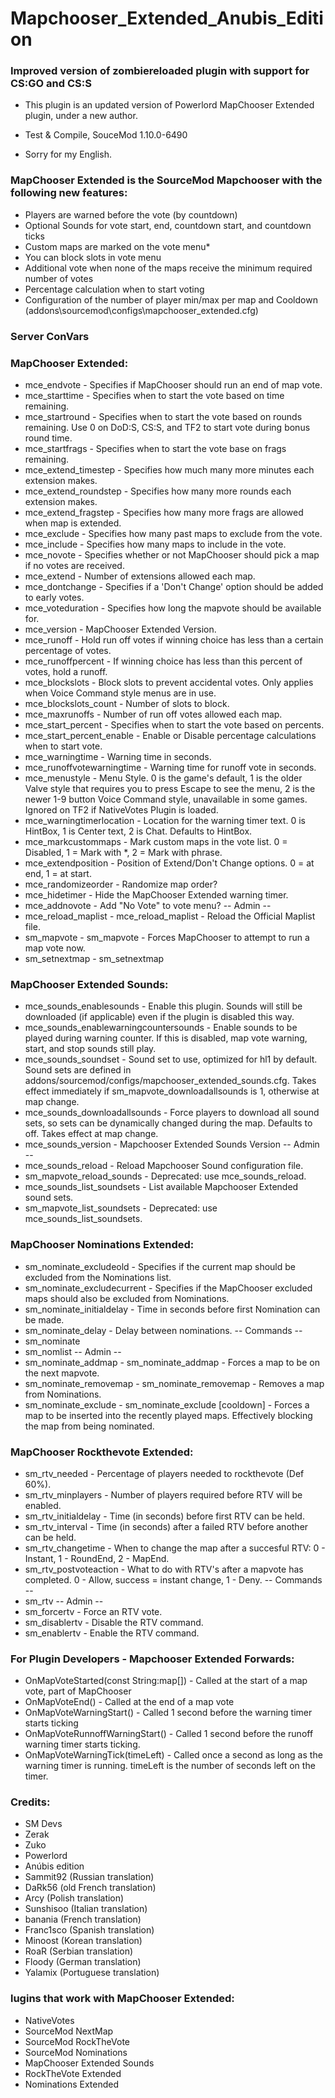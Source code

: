 # Mapchooser_Extended_Anubis_Edition
### Improved version of zombiereloaded plugin with support for CS:GO and CS:S

* This plugin is an updated version of Powerlord MapChooser Extended plugin, under a new author.

* Test & Compile, SouceMod 1.10.0-6490
* Sorry for my English.

### MapChooser Extended is the SourceMod Mapchooser with the following new features:

* Players are warned before the vote (by countdown)
* Optional Sounds for vote start, end, countdown start, and countdown ticks
* Custom maps are marked on the vote menu*
* You can block slots in vote menu
* Additional vote when none of the maps receive the minimum required number of votes
* Percentage calculation when to start voting
* Configuration of the number of player min/max per map and Cooldown (addons\sourcemod\configs\mapchooser_extended.cfg)

### Server ConVars
### MapChooser Extended:

* mce_endvote - Specifies if MapChooser should run an end of map vote.
* mce_starttime - Specifies when to start the vote based on time remaining.
* mce_startround - Specifies when to start the vote based on rounds remaining. Use 0 on DoD:S, CS:S, and TF2 to start vote during bonus round time.
* mce_startfrags - Specifies when to start the vote base on frags remaining.
* mce_extend_timestep - Specifies how much many more minutes each extension makes.
* mce_extend_roundstep - Specifies how many more rounds each extension makes.
* mce_extend_fragstep - Specifies how many more frags are allowed when map is extended.
* mce_exclude - Specifies how many past maps to exclude from the vote.
* mce_include - Specifies how many maps to include in the vote.
* mce_novote - Specifies whether or not MapChooser should pick a map if no votes are received.
* mce_extend - Number of extensions allowed each map.
* mce_dontchange - Specifies if a 'Don't Change' option should be added to early votes.
* mce_voteduration - Specifies how long the mapvote should be available for.
* mce_version - MapChooser Extended Version.
* mce_runoff - Hold run off votes if winning choice has less than a certain percentage of votes.
* mce_runoffpercent - If winning choice has less than this percent of votes, hold a runoff.
* mce_blockslots - Block slots to prevent accidental votes.  Only applies when Voice Command style menus are in use.
* mce_blockslots_count - Number of slots to block.
* mce_maxrunoffs - Number of run off votes allowed each map.
* mce_start_percent - Specifies when to start the vote based on percents.
* mce_start_percent_enable - Enable or Disable percentage calculations when to start vote.
* mce_warningtime - Warning time in seconds.
* mce_runoffvotewarningtime - Warning time for runoff vote in seconds.
* mce_menustyle - Menu Style.  0 is the game's default, 1 is the older Valve style that requires you to press Escape to see the menu, 2 is the newer 1-9 button Voice Command style, unavailable in some games. Ignored on TF2 if NativeVotes Plugin is loaded.
* mce_warningtimerlocation - Location for the warning timer text. 0 is HintBox, 1 is Center text, 2 is Chat.  Defaults to HintBox.
* mce_markcustommaps - Mark custom maps in the vote list. 0 = Disabled, 1 = Mark with *, 2 = Mark with phrase.
* mce_extendposition - Position of Extend/Don't Change options. 0 = at end, 1 = at start.
* mce_randomizeorder - Randomize map order?
* mce_hidetimer - Hide the MapChooser Extended warning timer.
* mce_addnovote - Add \"No Vote\" to vote menu?
-- Admin --
* mce_reload_maplist - mce_reload_maplist - Reload the Official Maplist file.
* sm_mapvote - sm_mapvote - Forces MapChooser to attempt to run a map vote now.
* sm_setnextmap - sm_setnextmap <map>

### MapChooser Extended Sounds:

* mce_sounds_enablesounds - Enable this plugin.  Sounds will still be downloaded (if applicable) even if the plugin is disabled this way.
* mce_sounds_enablewarningcountersounds - Enable sounds to be played during warning counter.  If this is disabled, map vote warning, start, and stop sounds still play.
* mce_sounds_soundset - Sound set to use, optimized for hl1 by default.  Sound sets are defined in addons/sourcemod/configs/mapchooser_extended_sounds.cfg.  Takes effect immediately if sm_mapvote_downloadallsounds is 1, otherwise at map change.
* mce_sounds_downloadallsounds - Force players to download all sound sets, so sets can be dynamically changed during the map. Defaults to off. Takes effect at map change.
* mce_sounds_version - Mapchooser Extended Sounds Version
-- Admin --
* mce_sounds_reload - Reload Mapchooser Sound configuration file.
* sm_mapvote_reload_sounds - Deprecated: use mce_sounds_reload.
* mce_sounds_list_soundsets - List available Mapchooser Extended sound sets.
* sm_mapvote_list_soundsets - Deprecated: use mce_sounds_list_soundsets.

### MapChooser Nominations Extended:

* sm_nominate_excludeold - Specifies if the current map should be excluded from the Nominations list.
* sm_nominate_excludecurrent - Specifies if the MapChooser excluded maps should also be excluded from Nominations.
* sm_nominate_initialdelay - Time in seconds before first Nomination can be made.
* sm_nominate_delay - Delay between nominations.
-- Commands --
* sm_nominate
* sm_nomlist
-- Admin --
* sm_nominate_addmap - sm_nominate_addmap <mapname> - Forces a map to be on the next mapvote.
* sm_nominate_removemap - sm_nominate_removemap <mapname> - Removes a map from Nominations.
* sm_nominate_exclude - sm_nominate_exclude <mapname> [cooldown] - Forces a map to be inserted into the recently played maps. Effectively blocking the map from being nominated.

### MapChooser Rockthevote Extended:

* sm_rtv_needed - Percentage of players needed to rockthevote (Def 60%).
* sm_rtv_minplayers - Number of players required before RTV will be enabled.
* sm_rtv_initialdelay - Time (in seconds) before first RTV can be held.
* sm_rtv_interval - Time (in seconds) after a failed RTV before another can be held.
* sm_rtv_changetime - When to change the map after a succesful RTV: 0 - Instant, 1 - RoundEnd, 2 - MapEnd.
* sm_rtv_postvoteaction - What to do with RTV's after a mapvote has completed. 0 - Allow, success = instant change, 1 - Deny.
-- Commands --
* sm_rtv
-- Admin --
* sm_forcertv - Force an RTV vote.
* sm_disablertv - Disable the RTV command.
* sm_enablertv - Enable the RTV command.


### For Plugin Developers - Mapchooser Extended Forwards:
* OnMapVoteStarted(const String:map[]) - Called at the start of a map vote, part of MapChooser
* OnMapVoteEnd() - Called at the end of a map vote
* OnMapVoteWarningStart() - Called 1 second before the warning timer starts ticking
* OnMapVoteRunnoffWarningStart() - Called 1 second before the runoff warning timer starts ticking.
* OnMapVoteWarningTick(timeLeft) - Called once a second as long as the warning timer is running. timeLeft is the number of seconds left on the timer.

### Credits:
* SM Devs
* Zerak
* Zuko
* Powerlord
* Anúbis edition
* Sammit92 (Russian translation)
* DaRk56 (old French translation)
* Arcy (Polish translation)
* Sunshisoo (Italian translation)
* banania (French translation)
* Franc1sco (Spanish translation)
* Minoost (Korean translation)
* RoaR (Serbian translation)
* Floody (German translation)
* Yalamix (Portuguese translation)

### lugins that work with MapChooser Extended:
* NativeVotes
* SourceMod NextMap
* SourceMod RockTheVote
* SourceMod Nominations
* MapChooser Extended Sounds
* RockTheVote Extended
* Nominations Extended
